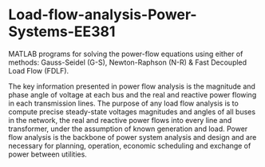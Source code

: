 # Load-flow-analysis-Power-Systems-EE381

MATLAB programs for solving the power-flow equations using either of methods: Gauss-Seidel (G-S), Newton-Raphson (N-R) & Fast Decoupled Load Flow (FDLF).


The key information presented in power flow analysis is the magnitude and phase angle of voltage at each bus and the real and reactive power flowing in each transmission lines. The purpose of any load flow analysis is to compute precise steady-state voltages magnitudes and angles of all buses in the network, the real and reactive power flows into every line and transformer, under the assumption of known generation and load. Power flow analysis is the backbone of power system analysis and design and are necessary for planning, operation, economic scheduling and exchange of power between utilities.
